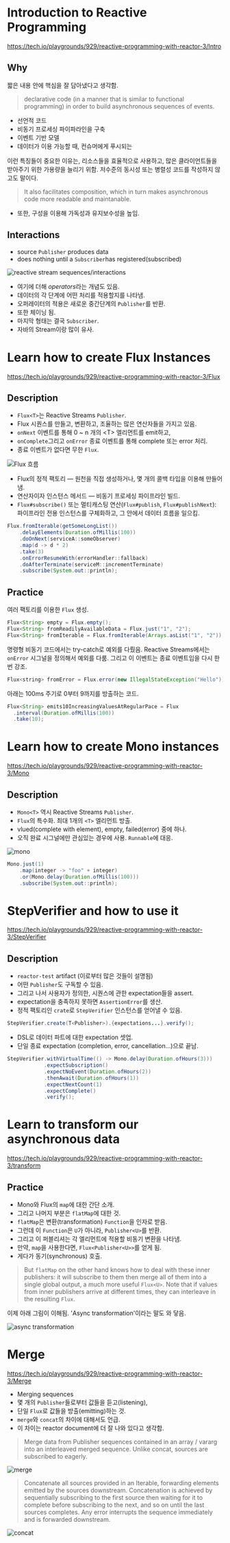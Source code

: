 
# Introduction to Reactive Programming

https://tech.io/playgrounds/929/reactive-programming-with-reactor-3/Intro

## Why

짧은 내용 안에 핵심을 잘 담아냈다고 생각함.

> declarative code (in a manner that is similar to functional programming) in order to build asynchronous sequences of events.

- 선언적 코드
- 비동기 프로세싱 파이파라인을 구축
- 이벤트 기반 모델
- 데이터가 이용 가능할 때, 컨슈머에게 푸시되는

이런 특징들이 중요한 이유는, 리소스들을 효율적으로 사용하고, 많은 클라이언트들을 받아주기 위한 가용량을 늘리기 위함. 저수준의 동시성 또는 병렬성 코드를 작성하지 않고도 말이다.

> It also facilitates composition, which in turn makes asynchronous code more readable and maintanable.

- 또한, 구성을 이용해 가독성과 유지보수성을 높임.

## Interactions

- source `Publisher` produces data
- does nothing until a `Subscriber`has registered(subscribed)

![reactive stream sequences/interactions](https://tech.io/servlet/fileservlet?id=26381655039806)

- 여기에 더해 *operators*라는 개념도 있음.
- 데이터의 각 단계에 어떤 처리를 적용할지를 나타냄.
- 오퍼레이터의 적용은 새로운 중간단계의 `Publisher`를 반환.
- 또한 체이닝 됨.
- 마지막 형태는 결국 `Subscriber`.
- 자바의 Stream이랑 많이 유사.

# Learn how to create Flux Instances

https://tech.io/playgrounds/929/reactive-programming-with-reactor-3/Flux

## Description

- `Flux<T>`는 Reactive Streams `Publisher`.
- Flux 시퀀스를 만들고, 변환하고, 조율하는 많은 연산자들을 가지고 있음.
- `onNext` 이벤트를 통해 0 ~ n 개의 \<T\> 엘리먼트를 emit하고,
- `onComplete`그리고 `onError` 종료 이벤트를 통해 complete 또는 error 처리.
- 종료 이벤트가 없다면 무한 `Flux`.

![Flux 흐름](https://tech.io/servlet/fileservlet?id=26381665455829)

- Flux의 정적 팩토리 ― 원천을 직접 생성하거나, 몇 개의 콜백 타입을 이용해 만들어 냄.
- 연산자이자 인스턴스 메서드 ― 비동기 프로세싱 파이프라인 빌드.
- `Flux#subscribe()` 또는 멀티캐스팅 연산(`Flux#publish`, `Flux#publishNext`): 파이프라인 전용 인스턴스를 구체화하고, 그 안에서 데이터 흐름을 일으킴.

```java
Flux.fromIterable(getSomeLongList())
    .delayElements(Duration.ofMillis(100))
    .doOnNext(serviceA::someObserver)
    .map(d -> d * 2)
    .take(3)
    .onErrorResumeWith(errorHandler::fallback)
    .doAfterTerminate(serviceM::incrementTerminate)
    .subscribe(System.out::println);
```

## Practice

여러 팩토리를 이용한 `Flux` 생성.

```java
Flux<String> empty = Flux.empty();
Flux<String> fromReadilyAvailableData = Flux.just("1", "2");
Flux<String> fromIterable = Flux.fromIterable(Arrays.asList("1", "2"));
```

명령형 비동기 코드에서는 try-catch로 예외를 다뤘음. Reactive Streams에서는 `onError` 시그널을 정의해서 예외를 다룸. 그리고 이 이벤트는 종료 이벤트임을 다시 한 번 강조.

```java
Flux<string> fromError = Flux.error(new IllegalStateException("Hello"));
```

아래는 100ms 주기로 0부터 9까지를 방출하는 코드.

```java
Flux<String> emits10IncreasingValuesAtRegularPace = Flux
  .interval(Duration.ofMillis(100))
  .take(10);
```

# Learn how to create Mono instances

https://tech.io/playgrounds/929/reactive-programming-with-reactor-3/Mono

## Description

- `Mono<T>` 역시 Reactive Streams `Publisher`.
- `Flux`의 특수화. 최대 1개의 `<T>` 엘리먼트 방출.
- vlued(complete with element), empty, failed(error) 중에 하나.
- 오직 완료 시그널에만 관심있는 경우에 사용. `Runnable`에 대응.

![mono](https://tech.io/servlet/fileservlet?id=26381681436051)

```java
Mono.just(1)
    .map(integer -> "foo" + integer)
    .or(Mono.delay(Duration.ofMillis(100)))
    .subscribe(System.out::println);
```

# StepVerifier and how to use it

https://tech.io/playgrounds/929/reactive-programming-with-reactor-3/StepVerifier

## Description

- `reactor-test` artifact (이로부터 많은 것들이 설명됨)
- 어떤 `Publisher`도 구독할 수 있음.
- 그리고 나서 사용자가 정의한, 시퀀스에 관한 expectation들을 assert.
- expectation을 충족하지 못하면 `AssertionError`를 생산.
- 정적 팩토리인 `crate`로 `StepVerifier` 인스턴스를 얻어낼 수 있음.

```java
StepVerifier.create(T<Publisher>).{expectations...}.verify();
```

- DSL로 데이터 파트에 대한 expectation 셋업.
- 단일 종료 expectation (completion, error, cancellation...)으로 끝남.

```java
StepVerifier.withVirtualTime(() -> Mono.delay(Duration.ofHours(3)))
            .expectSubscription()
            .expectNoEvent(Duration.ofHours(2))
            .thenAwait(Duration.ofHours(1))
            .expectNextCount(1)
            .expectComplete()
            .verify();
```

# Learn to transform our asynchronous data

https://tech.io/playgrounds/929/reactive-programming-with-reactor-3/transform

## Practice

- Mono와 Flux의 `map`에 대한 간단 소개.
- 그리고 나머지 부분은 `flatMap`에 대한 것.
- `flatMap`은 변환(transformation) `Function`을 인자로 받음.
- 그런데 이 `Function`은 `U`가 아니라, `Publisher<U>`를 반환.
- 그리고 이 퍼블리셔는 각 엘리먼트에 적용할 비동기 변환을 나타냄.
- 만약, `map`을 사용한다면, `Flux<Publisher<U>>`를 얻게 됨.
- 게다가 동기(synchronous) 호출.

> But `flatMap` on the other hand knows how to deal with these inner publishers: it will subscribe to them then merge all of them into a single global output, a much more useful `Flux<U>`. Note that if values from inner publishers arrive at different times, they can interleave in the resulting `Flux`.

이제 아래 그림이 이해됨. 'Async transformation'이라는 말도 와 닿음.

![async transformation](https://raw.githubusercontent.com/reactor/projectreactor.io/master/src/main/static/assets/img/marble/flatmap.png)

# Merge

https://tech.io/playgrounds/929/reactive-programming-with-reactor-3/Merge

- Merging sequences
- 몇 개의 `Publisher`들로부터 값들을 듣고(listening),
- 단일 `Flux`로 값들을 방출(emitting)하는 것.
- `merge`와 `concat`의 차이에 대해서도 언급.
- 이 차이는 reactor document에 더 잘 나와 있다고 생각함.

> Merge data from Publisher sequences contained in an array / vararg into an interleaved merged sequence. Unlike concat, sources are subscribed to eagerly.

![merge](https://projectreactor.io/docs/core/release/api/reactor/core/publisher/doc-files/marbles/mergeFixedSources.svg)

> Concatenate all sources provided in an Iterable, forwarding elements emitted by the sources downstream. Concatenation is achieved by sequentially subscribing to the first source then waiting for it to complete before subscribing to the next, and so on until the last sources completes. Any error interrupts the sequence immediately and is forwarded downstream.

![concat](https://projectreactor.io/docs/core/release/api/reactor/core/publisher/doc-files/marbles/concatVarSources.svg)

